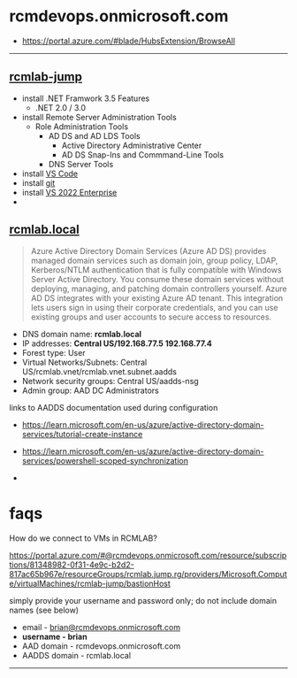 # rcmdevops.onmicrosoft.com

- <https://portal.azure.com/#blade/HubsExtension/BrowseAll>

---

## [rcmlab-jump](https://portal.azure.com/#@rcmdevops.onmicrosoft.com/resource/subscriptions/81348982-0f31-4e9c-b2d2-817ac65b967e/resourceGroups/rcmlab.jump.rg/providers/Microsoft.Compute/virtualMachines/rcmlab-jump/bastionHost)

- install .NET Framwork 3.5 Features
  - .NET 2.0 / 3.0
- install Remote Server Administration Tools
  - Role Administration Tools
    - AD DS and AD LDS Tools
      - Active Directory Administrative Center
      - AD DS Snap-Ins and Commmand-Line Tools
    - DNS Server Tools
- install [VS Code](https://code.visualstudio.com/docs/?dv=win64)
- install [git](https://git-scm.com/download/win)
- install [VS 2022 Enterprise](https://visualstudio.microsoft.com/vs/enterprise/)
- 
## [rcmlab.local](https://portal.azure.com/#@rcmdevops.onmicrosoft.com/resource/subscriptions/81348982-0f31-4e9c-b2d2-817ac65b967e/resourceGroups/rcmlab.aadds.rg/providers/Microsoft.AAD/DomainServices/rcmlab.local/overview)

> Azure Active Directory Domain Services (Azure AD DS) provides managed domain services such as domain join, group policy, LDAP, Kerberos/NTLM authentication that is fully compatible with Windows Server Active Directory. You consume these domain services without deploying, managing, and patching domain controllers yourself. Azure AD DS integrates with your existing Azure AD tenant. This integration lets users sign in using their corporate credentials, and you can use existing groups and user accounts to secure access to resources.
>

- DNS domain name: **rcmlab.local**
- IP addresses: **Central US/192.168.77.5 192.168.77.4**
- Forest type: User
- Virtual Networks/Subnets: Central US/rcmlab.vnet/rcmlab.vnet.subnet.aadds
- Network security groups: Central US/aadds-nsg
- Admin group: AAD DC Administrators

links to AADDS documentation used during configuration

- <https://learn.microsoft.com/en-us/azure/active-directory-domain-services/tutorial-create-instance>

- <https://learn.microsoft.com/en-us/azure/active-directory-domain-services/powershell-scoped-synchronization>
-

# faqs

How do we connect to VMs in RCMLAB?

<https://portal.azure.com/#@rcmdevops.onmicrosoft.com/resource/subscriptions/81348982-0f31-4e9c-b2d2-817ac65b967e/resourceGroups/rcmlab.jump.rg/providers/Microsoft.Compute/virtualMachines/rcmlab-jump/bastionHost>

simply provide your username and password only; do not include domain names (see below)

- email - brian@rcmdevops.onmicrosoft.com
- **username - brian**
- AAD domain - rcmdevops.onmicrosoft.com
- AADDS domain - rcmlab.local

---
